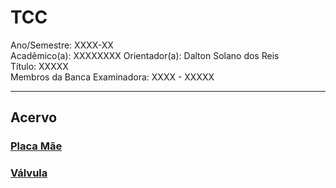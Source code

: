 # TCC

Ano/Semestre: XXXX-XX  
Acadêmico(a): XXXXXXXX	Orientador(a): Dalton Solano dos Reis  
Título: XXXXX  
Membros da Banca Examinadora: XXXX - XXXXX  

----

## Acervo

### [Placa Mãe](Acervo/placaMae.md)  

### [Válvula](Acervo/valvula.md)  

